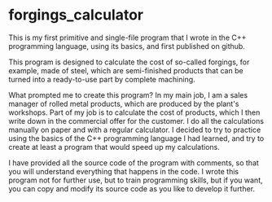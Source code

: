 # forgings_calculator
This is my first primitive and single-file program that I wrote in the C++ programming language, using its basics, and first published on github.

This program is designed to calculate the cost of so-called forgings, for example, made of steel, which are semi-finished products that can be turned into a ready-to-use part by complete machining.

What prompted me to create this program? In my main job, I am a sales manager of rolled metal products, which are produced by the plant's workshops. Part of my job is to calculate the cost of products, which I then write down in the commercial offer for the customer. I do all the calculations manually on paper and with a regular calculator. I decided to try to practice using the basics of the C++ programming language I had learned, and try to create at least a program that would speed up my calculations.

I have provided all the source code of the program with comments, so that you will understand everything that happens in the code. I wrote this program not for further use, but to train programming skills, but if you want, you can copy and modify its source code as you like to develop it further.
